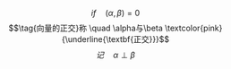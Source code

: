 $$if \quad (\alpha,\beta)=0$$
$$\tag{向量的正交}称 \quad \alpha与\beta \textcolor{pink}{\underline{\textbf{正交}}}$$
$$记 \quad \alpha \perp \beta$$